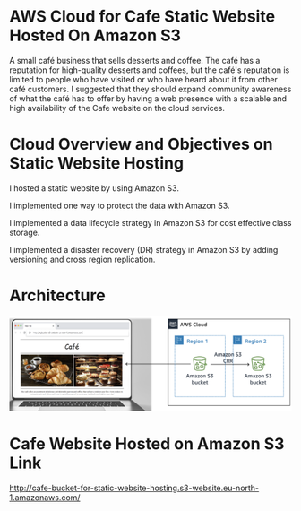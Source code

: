 # AWS Cloud for Cafe Static Website Hosted On Amazon S3
A small café business that sells desserts and coffee. The café has a reputation for high-quality desserts and coffees, but the café's reputation is limited to people who have visited or who have heard about it from other café customers. I suggested that they should expand community awareness of what the café has to offer by having a web presence with a scalable and high availability of the Cafe website on the cloud services.

# Cloud Overview and Objectives on Static Website Hosting

I hosted a static website by using Amazon S3.

I implemented one way to protect the data with Amazon S3.

I implemented a data lifecycle strategy in Amazon S3 for cost effective class storage.

I implemented a disaster recovery (DR) strategy in Amazon S3 by adding versioning and cross region replication.

# Architecture 
<img src="https://raw.githubusercontent.com/younghadiz/AWS-Cloud-for-Cafe-Static-Website-Hosted-On-Amazon-S3/92e6ddc4bc0ed66aa7d4554d8bc8bfabda8dc18e/cloud_architecture_for_cafe_static_website_hosted_on_amazon_s3.png" />

# Cafe Website Hosted on Amazon S3 Link
<a href="http://cafe-bucket-for-static-website-hosting.s3-website.eu-north-1.amazonaws.com/">http://cafe-bucket-for-static-website-hosting.s3-website.eu-north-1.amazonaws.com/</a>

